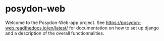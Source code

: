 # posydon-web

Welcome to the Posydon-Web-app project.
See https://posydon-web.readthedocs.io/en/latest/ for documentation on how to set up django and a description of the overall functionnalities.
